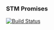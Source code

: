 ### STM Promises

[![Build Status](https://travis-ci.org/danr/stm-promise.png?branch=master)](https://travis-ci.org/danr/stm-promise)

